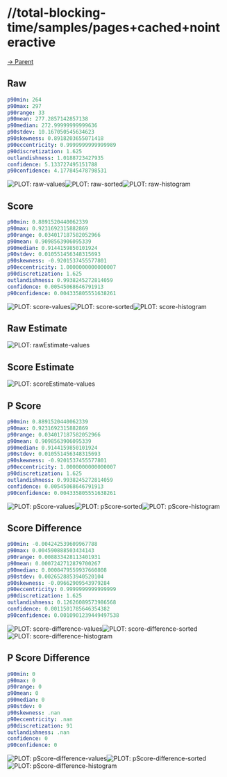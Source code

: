 
# //total-blocking-time/samples/pages+cached+nointeractive

[→ Parent](../..)


## Raw


```yaml
p90min: 264
p90max: 297
p90range: 33
p90mean: 277.2857142857138
p90median: 272.99999999999636
p90stdev: 10.167050545634623
p90skewness: 0.8918203655071418
p90eccentricity: 0.9999999999999989
p90discretization: 1.625
outlandishness: 1.0188723427935
confidence: 5.133727495151788
p90confidence: 4.177845478798531

```

![PLOT: raw-values](./raw/values.svg)![PLOT: raw-sorted](./raw/sorted.svg)![PLOT: raw-histogram](./raw/histogram.svg)
## Score


```yaml
p90min: 0.8891520440062339
p90max: 0.9231692315882869
p90range: 0.034017187582052966
p90mean: 0.9098563906095339
p90median: 0.9144159850101924
p90stdev: 0.010551456348315693
p90skewness: -0.9201537455577801
p90eccentricity: 1.0000000000000007
p90discretization: 1.625
outlandishness: 0.9938245272814059
confidence: 0.00545068646791913
p90confidence: 0.004335805551638261

```

![PLOT: score-values](./score/values.svg)![PLOT: score-sorted](./score/sorted.svg)![PLOT: score-histogram](./score/histogram.svg)
## Raw Estimate

![PLOT: rawEstimate-values](./rawEstimate/values.svg)
## Score Estimate

![PLOT: scoreEstimate-values](./scoreEstimate/values.svg)
## P Score


```yaml
p90min: 0.8891520440062339
p90max: 0.9231692315882869
p90range: 0.034017187582052966
p90mean: 0.9098563906095339
p90median: 0.9144159850101924
p90stdev: 0.010551456348315693
p90skewness: -0.9201537455577801
p90eccentricity: 1.0000000000000007
p90discretization: 1.625
outlandishness: 0.9938245272814059
confidence: 0.00545068646791913
p90confidence: 0.004335805551638261

```

![PLOT: pScore-values](./pScore/values.svg)![PLOT: pScore-sorted](./pScore/sorted.svg)![PLOT: pScore-histogram](./pScore/histogram.svg)
## Score Difference


```yaml
p90min: -0.004242539609967788
p90max: 0.004590888503434143
p90range: 0.008833428113401931
p90mean: 0.0007242712879700267
p90median: 0.0008479559937660808
p90stdev: 0.0026528853940520104
p90skewness: -0.09662909543979284
p90eccentricity: 0.9999999999999999
p90discretization: 1.625
outlandishness: 0.12626089573986568
confidence: 0.0011501785646354382
p90confidence: 0.0010901239449497538

```

![PLOT: score-difference-values](./score-difference/values.svg)![PLOT: score-difference-sorted](./score-difference/sorted.svg)![PLOT: score-difference-histogram](./score-difference/histogram.svg)
## P Score Difference


```yaml
p90min: 0
p90max: 0
p90range: 0
p90mean: 0
p90median: 0
p90stdev: 0
p90skewness: .nan
p90eccentricity: .nan
p90discretization: 91
outlandishness: .nan
confidence: 0
p90confidence: 0

```

![PLOT: pScore-difference-values](./pScore-difference/values.svg)![PLOT: pScore-difference-sorted](./pScore-difference/sorted.svg)![PLOT: pScore-difference-histogram](./pScore-difference/histogram.svg)